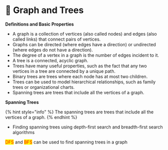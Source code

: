 # 🌴 Graph and Trees

**Definitions and Basic Properties**

* A graph is a collection of vertices (also called nodes) and edges (also called links) that connect pairs of vertices.
* Graphs can be directed (where edges have a direction) or undirected (where edges do not have a direction).
* The degree of a vertex in a graph is the number of edges incident to it.
* A tree is a connected, acyclic graph.
* Trees have many useful properties, such as the fact that any two vertices in a tree are connected by a unique path.
* Binary trees are trees where each node has at most two children.
* Trees can be used to model hierarchical relationships, such as family trees or organizational charts.
* Spanning trees are trees that include all the vertices of a graph.

**Spanning Trees**

{% hint style="info" %}
The spanning trees are trees that include all the vertices of a graph.
{% endhint %}

* Finding spanning trees using depth-first search and breadth-first search algorithms

<mark style="color:red;">DFS</mark> and <mark style="color:red;">BFS</mark> can be used to find spanning trees in a graph

